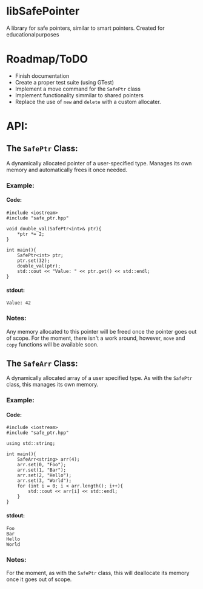 # libSafePointer
A library for safe pointers, similar to smart pointers. Created for educationalpurposes

# Roadmap/ToDO
- Finish documentation
- Create a proper test suite (using GTest)
- Implement a move command for the `SafePtr` class
- Implement functionality simmilar to shared pointers
- Replace the use of  `new` and `delete` with a custom allocater.

# API:
## The `SafePtr` Class:
A dynamically allocated pointer of a user-specified type. Manages its own memory and automatically frees it once needed.
### Example:
#### Code:
```
#include <iostream>
#include "safe_ptr.hpp"

void double_val(SafePtr<int>& ptr){
    *ptr *= 2;
}

int main(){
    SafePtr<int> ptr;
    ptr.set(32);
    double_val(ptr);
    std::cout << "Value: " << ptr.get() << std::endl;
}
```
#### stdout:
`Value: 42`
### Notes:
Any memory allocated to this pointer will be freed once the pointer goes out of scope. For the moment, there isn't a work around, however, `move` and `copy` functions will be available soon.
## The `SafeArr` Class:
A dynamically allocated array of a user specified type. As with the `SafePtr` class, this manages its own memory.
### Example:
#### Code:
```
#include <iostream>
#include "safe_ptr.hpp"

using std::string;

int main(){
    SafeArr<string> arr(4);
    arr.set(0, "Foo");
    arr.set(1, "Bar");
    arr.set(2, "Hello");
    arr.set(3, "World");
    for (int i = 0; i < arr.length(); i++){
        std::cout << arr[i] << std::endl;
    }
}
```
#### stdout:
```
Foo
Bar
Hello
World
```
### Notes:
For the moment, as with the `SafePtr` class, this will deallocate its memory once it goes out of scope. 
